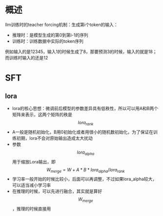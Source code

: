 # 概述

llm训练时的teacher forcing机制：生成第i个token的输入：
+ 推理时：是模型生成的第0到第i-1的序列
+ 训练时：训练数据中实际的token序列

例如输入的是12345，输入1的时候生成了8，那要预测3的时候，输入的就是18；而训练时输入的还是12

# SFT

## lora

+ lora的核心思想：微调前后模型的参数差异具有低秩性，所以可以用A和B两个矩阵来表示，这两个矩阵的秩是$$lora_{rank}$$
+ A一般是随机初始化，B用0初始化或者用很小的随机数初始化，为了保证在训练初期，lora不会对原始输出造成太大扰动
+ 参数$$lora_{alpha}$$用于缩放Lora输出，即$$W_{merge}=W+A*B*lora_{alpha}/lora_{rank}$$
+ 学习率一般开始的时候比较小，后面可以再调整，不过如果lora_alpha较大，可以适当减小学习率
+ 在推理的时候，可以先进行融合，其实就是算好$$W_{merge}$$，推理的时候直接用
